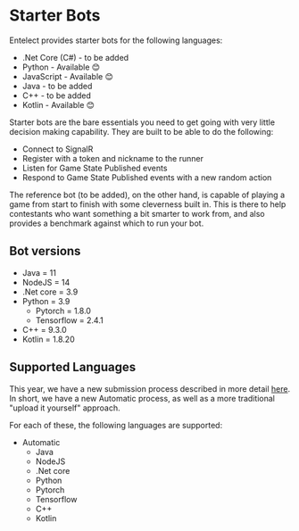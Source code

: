 # Starter Bots

Entelect provides starter bots for the following languages:

* .Net Core (C#) - to be added
* Python - Available 😊
* JavaScript - Available 😊
* Java - to be added
* C++ - to be added
* Kotlin - Available 😊

Starter bots are the bare essentials you need to get going with very little decision making capability. They are built to be able to do the following:

- Connect to SignalR
- Register with a token and nickname to the runner
- Listen for Game State Published events
- Respond to Game State Published events with a new random action

The reference bot (to be added), on the other hand, is capable of playing a game from start to finish with some cleverness built in. This is there to help contestants who want something a bit smarter to work from, and also provides a benchmark against which to run your bot.

## Bot versions
- Java = 11 
- NodeJS = 14
- .Net core = 3.9
- Python = 3.9
    - Pytorch = 1.8.0
    - Tensorflow = 2.4.1
- C++ = 9.3.0
- Kotlin = 1.8.20

## Supported Languages

This year, we have a new submission process described in more detail [here](../README.md##Submission-Process).
In short, we have a new Automatic process, as well as a more traditional "upload it yourself" approach.

For each of these, the following languages are supported:

- Automatic
    - Java
    - NodeJS
    - .Net core
    - Python
    - Pytorch
    - Tensorflow
    - C++
    - Kotlin

